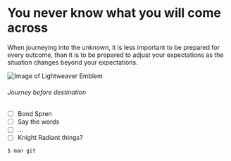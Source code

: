 # You never know what you will come across

When journeying into the unknown, it is less important to be prepared for every outcome, than it is to be prepared to adjust your expectations as the situation changes beyond your expectations.

![Image of Lightweaver Emblem](https://coppermind.net/w/images/Shash_glyph.svg)
<h6>Journey before destination</h6>

- [ ] Bond Spren
- [ ] Say the words
- [ ] ...
- [ ] Knight Radiant things?

```
$ man git
```
